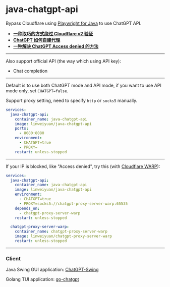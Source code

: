 # java-chatgpt-api

Bypass Cloudflare using [Playwright for Java](https://github.com/microsoft/playwright-java) to use ChatGPT API.

- **[一种取巧的方式绕过 Cloudflare v2 验证](https://linweiyuan.github.io/2023/03/14/%E4%B8%80%E7%A7%8D%E5%8F%96%E5%B7%A7%E7%9A%84%E6%96%B9%E5%BC%8F%E7%BB%95%E8%BF%87-Cloudflare-v2-%E9%AA%8C%E8%AF%81.html)**
- **[ChatGPT 如何自建代理](https://linweiyuan.github.io/2023/04/08/ChatGPT-%E5%A6%82%E4%BD%95%E8%87%AA%E5%BB%BA%E4%BB%A3%E7%90%86.html)**
- **[一种解决 ChatGPT Access denied 的方法](https://linweiyuan.github.io/2023/04/15/%E4%B8%80%E7%A7%8D%E8%A7%A3%E5%86%B3-ChatGPT-Access-denied-%E7%9A%84%E6%96%B9%E6%B3%95.html)**

---

Also support official API (the way which using API key):

- Chat completion

---

Default is to use both ChatGPT mode and API mode, if you want to use API mode only, set `CHATGPT=false`.

Support proxy setting, need to specify `http` or `socks5` manually.

```yaml
services:
  java-chatgpt-api:
    container_name: java-chatgpt-api
    image: linweiyuan/java-chatgpt-api
    ports:
      - 8080:8080
    environment:
      - CHATGPT=true
      - PROXY=
    restart: unless-stopped
```
---

If your IP is blocked, like "Access denied", try this (with [Cloudflare WARP](https://developers.cloudflare.com/warp-client/get-started/linux)):

```yaml
services:
  java-chatgpt-api:
    container_name: java-chatgpt-api
    image: linweiyuan/java-chatgpt-api
    environment:
      - CHATGPT=true
      - PROXY=socks5://chatgpt-proxy-server-warp:65535
    depends_on:
      - chatgpt-proxy-server-warp
    restart: unless-stopped

  chatgpt-proxy-server-warp:
    container_name: chatgpt-proxy-server-warp
    image: linweiyuan/chatgpt-proxy-server-warp
    restart: unless-stopped
```

---

### Client

Java Swing GUI application: [ChatGPT-Swing](https://github.com/linweiyuan/ChatGPT-Swing)

Golang TUI application: [go-chatgpt](https://github.com/linweiyuan/go-chatgpt)
